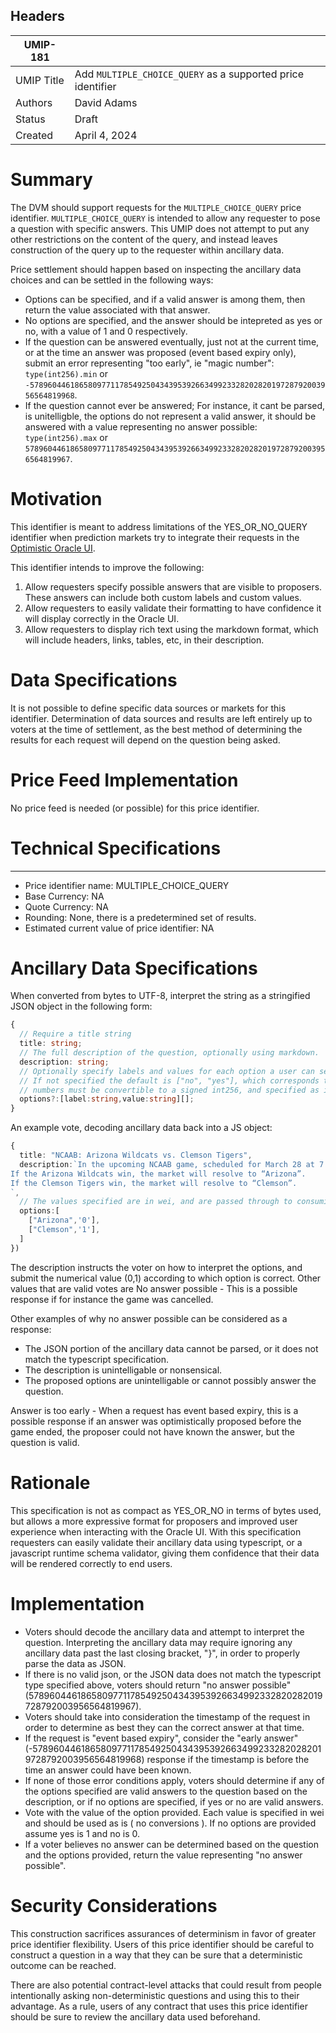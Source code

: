 ## Headers

| UMIP-181            |                                                                   | 
| ------------------- | -------------------------------------------------------------     |
| UMIP Title          | Add `MULTIPLE_CHOICE_QUERY` as a supported price identifier       |
| Authors             | David Adams                                                       |
| Status              | Draft                                                             |
| Created             | April 4, 2024                                                     |

# Summary 

The DVM should support requests for the `MULTIPLE_CHOICE_QUERY` price identifier. `MULTIPLE_CHOICE_QUERY` is intended to allow any requester to pose a question with specific answers. This UMIP does not attempt to put any other restrictions on the content of the query, and instead leaves construction of the query up to the requester within ancillary data.

Price settlement should happen based on inspecting the ancillary data choices and can be settled in the following ways:
- Options can be specified, and if a valid answer is among them, then return the value associated with that answer.
- No options are specified, and the answer should be intepreted as yes or no, with a value of 1 and 0 respectively.
- If the question can be answered eventually, just not at the current time, or at the time an answer was proposed (event based expiry only), submit an error representing "too early", ie "magic number": `type(int256).min` or `-57896044618658097711785492504343953926634992332820282019728792003956564819968`.
- If the question cannot ever be answered; For instance, it cant be parsed, is unitelligble, the options do not represent a valid answer, it should be answered with a value representing no answer possible: `type(int256).max` or `57896044618658097711785492504343953926634992332820282019728792003956564819967`.

# Motivation
This identifier is meant to address limitations of the YES_OR_NO_QUERY identifier when prediction markets try to integrate their requests in the [Optimistic Oracle UI](https://oracle.uma.xyz).

This identifier intends to improve the following:
1. Allow requesters specify possible answers that are visible to proposers. These answers can include both custom labels and custom values. 
2. Allow requesters to easily validate their formatting to have confidence it will display correctly in the Oracle UI.
3. Allow requesters to display rich text using the markdown format, which will include headers, links, tables, etc, in their description.

# Data Specifications 

It is not possible to define specific data sources or markets for this identifier. Determination of data sources and results are left entirely up to voters at the time of settlement, as the best method of determining the results for each request will depend on the question being asked.

# Price Feed Implementation

No price feed is needed (or possible) for this price identifier.

# Technical Specifications

-----------------------------------------
- Price identifier name: MULTIPLE_CHOICE_QUERY
- Base Currency: NA
- Quote Currency: NA
- Rounding: None, there is a predetermined set of results.
- Estimated current value of price identifier: NA


# Ancillary Data Specifications
When converted from bytes to UTF-8, interpret the string as a stringified JSON object in the following form:

```ts
{
  // Require a title string
  title: string; 
  // The full description of the question, optionally using markdown.
  description: string; 
  // Optionally specify labels and values for each option a user can select. 
  // If not specified the default is ["no", "yes"], which corresponds to prices ['0','1'] in wei.
  // numbers must be convertible to a signed int256, and specified as integers in base 10.
  options?:[label:string,value:string][];
}
```
An example vote, decoding ancillary data back into a JS object:
```ts
{
  title: "NCAAB: Arizona Wildcats vs. Clemson Tigers",
  description:`In the upcoming NCAAB game, scheduled for March 28 at 7:09 PM ET:
If the Arizona Wildcats win, the market will resolve to “Arizona”.
If the Clemson Tigers win, the market will resolve to “Clemson”.
`,
  // The values specified are in wei, and are passed through to consuming contract as is. 
  options:[
    ["Arizona",'0'],  
    ["Clemson",'1'],
  ]
})
```
The description instructs the voter on how to interpret the options, and submit the numerical value (0,1) according to which option is correct.
Other values that are valid votes are
No answer possible - This is a possible response if for instance the game was cancelled.

Other examples of why no answer possible can be considered as a response:

- The JSON portion of the ancillary data cannot be parsed, or it does not match the typescript specification.
- The description is unintelligable or nonsensical.
- The proposed options are unintelligable or cannot possibly answer the question.

Answer is too early - When a request has event based expiry, this is a possible response if an answer was optimistically proposed before the game ended, the proposer could not have known the answer, but the question is valid.

# Rationale
This specification is not as compact as YES_OR_NO in terms of bytes used, but allows a more expressive format for proposers and improved user experience when interacting with the Oracle UI.
With this specification requesters can easily validate their ancillary data using typescript, or a javascript runtime schema validator, giving them confidence that their data will be rendered correctly to end users.

# Implementation
- Voters should decode the ancillary data and attempt to interpret the question. Interpreting the ancillary data may require ignoring any ancillary data past the last closing bracket, "}", in order to properly parse the data as JSON.
- If there is no valid json, or the JSON data does not match the typescript type specified above, voters should return "no answer possible" (57896044618658097711785492504343953926634992332820282019728792003956564819967).
- Voters should take into consideration the timestamp of the request in order to determine as best they can the correct answer at that time.
- If the request is "event based expiry", consider the "early answer" (-57896044618658097711785492504343953926634992332820282019728792003956564819968) response if the timestamp is before the time an answer could have been known.
- If none of those error conditions apply, voters should determine if any of the options specified are valid answers to the question based on the description, or if no options are specified, if yes or no are valid answers.
- Vote with the value of the option provided. Each value is specified in wei and should be used as is ( no conversions ). If no options are provided assume yes is 1 and no is 0.
- If a voter believes no answer can be determined based on the question and the options provided, return the value representing "no answer possible".

# Security Considerations

This construction sacrifices assurances of determinism in favor of greater price identifier flexibility. Users of this price identifier should be careful to construct a question in a way that they can be sure that a deterministic outcome can be reached. 

There are also potential contract-level attacks that could result from people intentionally asking non-deterministic questions and using this to their advantage. As a rule, users of any contract that uses this price identifier should be sure to review the ancillary data used beforehand. 
